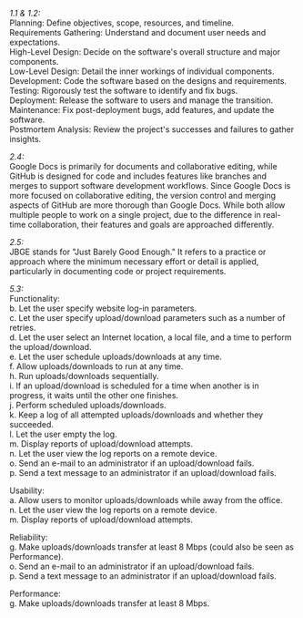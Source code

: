 *1.1 & 1.2:* <br>
Planning: Define objectives, scope, resources, and timeline.<br>
Requirements Gathering: Understand and document user needs and expectations.<br>
High-Level Design: Decide on the software's overall structure and major components.<br>
Low-Level Design: Detail the inner workings of individual components.<br>
Development: Code the software based on the designs and requirements.<br>
Testing: Rigorously test the software to identify and fix bugs.<br>
Deployment: Release the software to users and manage the transition.<br>
Maintenance: Fix post-deployment bugs, add features, and update the software.<br>
Postmortem Analysis: Review the project's successes and failures to gather insights.<br>

*2.4:* <br>
Google Docs is primarily for documents and collaborative editing, while GitHub is designed for code and includes features like branches and merges to support software development workflows. 
Since Google Docs is more focused on collaborative editing, the version control and merging aspects of GitHub are more thorough than Google Docs. While both allow multiple people to work on 
a single project, due to the difference in real-time collaboration, their features and goals are approached differently.<br>

*2.5:* <br>
JBGE stands for "Just Barely Good Enough." It refers to a practice or approach where the minimum necessary effort or detail is applied, particularly in documenting code or project requirements. <br>

*5.3:* <br>
Functionality:<br>
b. Let the user specify website log-in parameters.<br>
c. Let the user specify upload/download parameters such as a number of retries.<br>
d. Let the user select an Internet location, a local file, and a time to perform the upload/download.<br>
e. Let the user schedule uploads/downloads at any time.<br>
f. Allow uploads/downloads to run at any time.<br>
h. Run uploads/downloads sequentially.<br>
i. If an upload/download is scheduled for a time when another is in progress, it waits until the other one finishes.<br>
j. Perform scheduled uploads/downloads.<br>
k. Keep a log of all attempted uploads/downloads and whether they succeeded.<br>
l. Let the user empty the log.<br>
m. Display reports of upload/download attempts.<br>
n. Let the user view the log reports on a remote device.<br>
o. Send an e-mail to an administrator if an upload/download fails.<br>
p. Send a text message to an administrator if an upload/download fails.<br>

Usability:<br>
a. Allow users to monitor uploads/downloads while away from the office.<br>
n. Let the user view the log reports on a remote device.<br>
m. Display reports of upload/download attempts.<br>

Reliability:<br>
g. Make uploads/downloads transfer at least 8 Mbps (could also be seen as Performance).<br>
o. Send an e-mail to an administrator if an upload/download fails.<br>
p. Send a text message to an administrator if an upload/download fails.<br>

Performance:<br>
g. Make uploads/downloads transfer at least 8 Mbps.<br>
